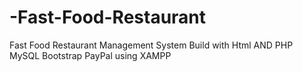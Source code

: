 # -Fast-Food-Restaurant
 Fast Food Restaurant Management System Build with Html AND PHP MySQL Bootstrap PayPal using XAMPP
